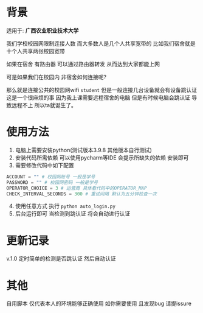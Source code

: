 # 背景
适用于: **广西农业职业技术大学**

我们学校校园网限制连接人数 而大多数人是几个人共享宽带的 比如我们宿舍就是十个人共享两张校园宽带

如果在宿舍 有路由器 可以通过路由器转发 从而达到大家都能上网

可是如果我们在校园内 非宿舍如何连接呢?

那么就是连接公共的校园网wifi `student` 但是一般连接几台设备就会有设备跳认证 这是一个很麻烦的事 因为我上课需要远程宿舍的电脑 但是有时候电脑会跳认证 导致远程不上 所以ta就诞生了。
# 使用方法
1. 电脑上需要安装python(测试版本3.9.8 其他版本自行测试)
2. 安装代码所需依赖 可以使用pycharm等IDE 会提示所缺失的依赖 安装即可
3. 需要修改代码中如下配置
```python
ACCOUNT = "" # 校园网账号 一般是学号
PASSWORD = "" # 校园网密码 一般是学号
OPERATOR_CHOICE = 3 # 运营商 具体看代码中的OPERATOR_MAP
CHECK_INTERVAL_SECONDS = 300 # 重试间隔 默认为五分钟检查一次
```
4. 使用任意方式 执行 `python auto_login.py`
5. 后台运行即可 当检测到跳认证 将会自动进行认证

# 更新记录
v.1.0 定时简单的检测是否跳认证 然后自动认证

# 其他
自用脚本 仅代表本人的环境能够正确使用 如你需要使用 且发现bug 请提issure